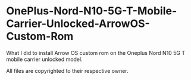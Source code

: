 # OnePlus-Nord-N10-5G-T-Mobile-Carrier-Unlocked-ArrowOS-Custom-Rom
What I did to install Arrow OS custom rom on the Oneplus Nord N10 5G T mobile carrier unlocked model.

All files are copyrighted to their respective owner.

